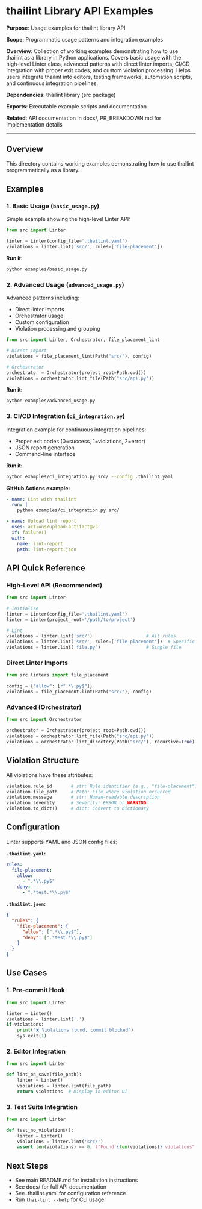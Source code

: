# thailint Library API Examples

**Purpose**: Usage examples for thailint library API

**Scope**: Programmatic usage patterns and integration examples

**Overview**: Collection of working examples demonstrating how to use thailint as a library
    in Python applications. Covers basic usage with the high-level Linter class, advanced
    patterns with direct linter imports, CI/CD integration with proper exit codes, and
    custom violation processing. Helps users integrate thailint into editors, testing
    frameworks, automation scripts, and continuous integration pipelines.

**Dependencies**: thailint library (src package)

**Exports**: Executable example scripts and documentation

**Related**: API documentation in docs/, PR_BREAKDOWN.md for implementation details

---

## Overview

This directory contains working examples demonstrating how to use thailint programmatically as a library.

## Examples

### 1. Basic Usage (`basic_usage.py`)

Simple example showing the high-level Linter API:

```python
from src import Linter

linter = Linter(config_file='.thailint.yaml')
violations = linter.lint('src/', rules=['file-placement'])
```

**Run it:**
```bash
python examples/basic_usage.py
```

### 2. Advanced Usage (`advanced_usage.py`)

Advanced patterns including:
- Direct linter imports
- Orchestrator usage
- Custom configuration
- Violation processing and grouping

```python
from src import Linter, Orchestrator, file_placement_lint

# Direct import
violations = file_placement_lint(Path("src/"), config)

# Orchestrator
orchestrator = Orchestrator(project_root=Path.cwd())
violations = orchestrator.lint_file(Path("src/api.py"))
```

**Run it:**
```bash
python examples/advanced_usage.py
```

### 3. CI/CD Integration (`ci_integration.py`)

Integration example for continuous integration pipelines:
- Proper exit codes (0=success, 1=violations, 2=error)
- JSON report generation
- Command-line interface

**Run it:**
```bash
python examples/ci_integration.py src/ --config .thailint.yaml
```

**GitHub Actions example:**
```yaml
- name: Lint with thailint
  run: |
    python examples/ci_integration.py src/

- name: Upload lint report
  uses: actions/upload-artifact@v3
  if: failure()
  with:
    name: lint-report
    path: lint-report.json
```

## API Quick Reference

### High-Level API (Recommended)

```python
from src import Linter

# Initialize
linter = Linter(config_file='.thailint.yaml')
linter = Linter(project_root='/path/to/project')

# Lint
violations = linter.lint('src/')                    # All rules
violations = linter.lint('src/', rules=['file-placement'])  # Specific rules
violations = linter.lint('file.py')                 # Single file
```

### Direct Linter Imports

```python
from src.linters import file_placement

config = {"allow": [r".*\.py$"]}
violations = file_placement.lint(Path("src/"), config)
```

### Advanced (Orchestrator)

```python
from src import Orchestrator

orchestrator = Orchestrator(project_root=Path.cwd())
violations = orchestrator.lint_file(Path("src/api.py"))
violations = orchestrator.lint_directory(Path("src/"), recursive=True)
```

## Violation Structure

All violations have these attributes:

```python
violation.rule_id       # str: Rule identifier (e.g., "file-placement")
violation.file_path     # Path: File where violation occurred
violation.message       # str: Human-readable description
violation.severity      # Severity: ERROR or WARNING
violation.to_dict()     # dict: Convert to dictionary
```

## Configuration

Linter supports YAML and JSON config files:

**`.thailint.yaml`:**
```yaml
rules:
  file-placement:
    allow:
      - ".*\\.py$"
    deny:
      - ".*test.*\\.py$"
```

**`.thailint.json`:**
```json
{
  "rules": {
    "file-placement": {
      "allow": [".*\\.py$"],
      "deny": [".*test.*\\.py$"]
    }
  }
}
```

## Use Cases

### 1. Pre-commit Hook
```python
from src import Linter

linter = Linter()
violations = linter.lint('.')
if violations:
    print("❌ Violations found, commit blocked")
    sys.exit(1)
```

### 2. Editor Integration
```python
from src import Linter

def lint_on_save(file_path):
    linter = Linter()
    violations = linter.lint(file_path)
    return violations  # Display in editor UI
```

### 3. Test Suite Integration
```python
from src import Linter

def test_no_violations():
    linter = Linter()
    violations = linter.lint('src/')
    assert len(violations) == 0, f"Found {len(violations)} violations"
```

## Next Steps

- See main README.md for installation instructions
- See docs/ for full API documentation
- See .thailint.yaml for configuration reference
- Run `thai-lint --help` for CLI usage
